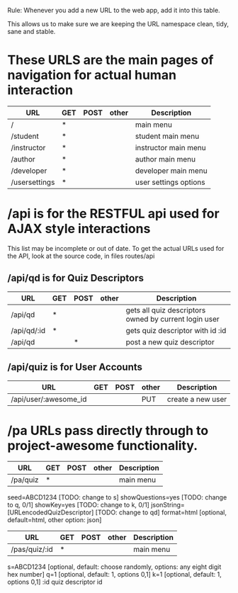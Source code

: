 
Rule: Whenever you add a new URL to the web app, add it into this table.

This allows us to make sure we are keeping the URL namespace clean, tidy, sane and stable.

# These URLS are the main pages of navigation for actual human interaction

 URL         	|  GET | POST | other | Description        
------------   	| -----| ---  | ---   | ------------ 
 /           	|   *  |      |       | main menu           
 /student    	|   *  |      |       |  student main menu  
 /instructor 	|   *  |      |       |  instructor main menu
 /author     	|   *  |      |       |  author main menu
 /developer     |   *  |      |       |  developer main menu
 /usersettings	|   *  |      |       |   user settings options
 
 
#  /api is for the RESTFUL api used for AJAX style interactions

This list may be incomplete or out of date.   To get the actual URLs used for the API, look at the source code, in files routes/api

## /api/qd is for Quiz Descriptors

 URL         	|  GET | POST | other | Description        
------------   	| -----| ---  | ---   | ------------ 
 /api/qd      |   *  |      |       | gets all quiz descriptors owned by current login user           
 /api/qd/:id  |   *  |      |       | gets quiz descriptor with id :id
 /api/qd 	    |      |  *   |       | post a new quiz descriptor


## /api/quiz is for User Accounts

 URL         	            |  GET | POST | other | Description        
-----------------------   	| -----| ---  | ---   | ------------ 
 /api/user/:awesome_id 	    |      |      |  PUT  | create a new user


# /pa URLs pass directly through to project-awesome functionality.

URL         	    |  GET | POST | other | Description        
------------   	    | -----| ---  | ---   | ------------ 
 /pa/quiz           |   *  |      |       | main menu    

seed=ABCD1234       [TODO: change to s]
showQuestions=yes   [TODO: change to q, 0/1]
showKey=yes         [TODO: change to k, 0/1]
jsonString=[URLencodedQuizDescriptor]  [TODO: change to qd]
format=html [optional, default=html, other option: json]


URL         	    |  GET | POST | other | Description        
------------   	    | -----| ---  | ---   | ------------ 
 /pas/quiz/:id           |   *  |      |       | main menu    

s=ABCD1234 [optional, default: choose randomly, options: any eight digit hex number]
q=1  [optional, default: 1, options 0,1]
k=1  [optional, default: 1, options 0,1]
:id  quiz descriptor id

